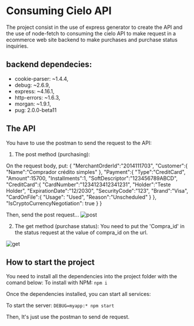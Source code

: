 # Consuming Cielo API
The project consist in the use of express generator to create the API and the use of node-fetch to consuming the cielo API to make request in a ecommerce web site backend to make purchases and purchase status inquiries.


## backend dependecies:
- cookie-parser: ~1.4.4,
- debug: ~2.6.9,
- express: ~4.16.1,
- http-errors: ~1.6.3,
- morgan: ~1.9.1,
- pug: 2.0.0-beta11



## The API

You have to use the postman to send the request to the API:

1) The post method (purchasing):

On the request body, put: 
{
   "MerchantOrderId":"2014111703",
   "Customer":{
      "Name":"Comprador crédito simples"
   },
   "Payment":{
     "Type":"CreditCard",
     "Amount":15700,
     "Installments":1,
     "SoftDescriptor":"123456789ABCD",
     "CreditCard":{
         "CardNumber":"1234123412341231",
         "Holder":"Teste Holder",
         "ExpirationDate":"12/2030",
         "SecurityCode":"123",
         "Brand":"Visa",
         "CardOnFile":{
            "Usage": "Used",
            "Reason":"Unscheduled"
         }
     },
     "IsCryptoCurrencyNegotiation": true
   }
}

Then, send the post request...
![post]('./post.png')

2) The get method (purchase status):
You need to put the 'Compra_id' in the status request at the value of compra_id on the url.

![get]('./get.png')

## How to start the project 

You need to install all the dependencies into the project folder with the comand below:
To install with NPM: `npm i`

Once the dependencies installed, you can start all services:

To start the server:  ` DEBUG=myapp:* npm start `

Then, It's just use the postman to send de request.
